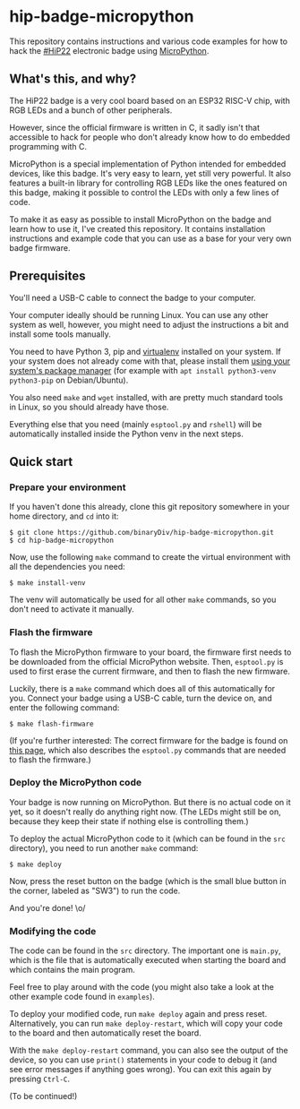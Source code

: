 # hip-badge-micropython

This repository contains instructions and various code examples for how to hack the [#HiP22](https://hip-berlin.de/) electronic badge using [MicroPython](https://micropython.org/).

## What's this, and why?

The HiP22 badge is a very cool board based on an ESP32 RISC-V chip, with RGB LEDs and a bunch of other peripherals.

However, since the official firmware is written in C, it sadly isn't that accessible to hack for people who don't already know how to do embedded programming with C.

MicroPython is a special implementation of Python intended for embedded devices, like this badge. It's very easy to learn, yet still very powerful. It also features a built-in library for controlling RGB LEDs like the ones featured on this badge, making it possible to control the LEDs with only a few lines of code.

To make it as easy as possible to install MicroPython on the badge and learn how to use it, I've created this repository. It contains installation instructions and example code that you can use as a base for your very own badge firmware.

## Prerequisites

You'll need a USB-C cable to connect the badge to your computer.

Your computer ideally should be running Linux. You can use any other system as well, however, you might need to adjust the instructions a bit and install some tools manually.

You need to have Python 3, pip and [virtualenv](https://docs.python.org/3/library/venv.html) installed on your system. If your system does not already come with that, please install them [using your system's package manager](https://packaging.python.org/en/latest/guides/installing-using-linux-tools/) (for example with `apt install python3-venv python3-pip` on Debian/Ubuntu).

You also need `make` and `wget` installed, with are pretty much standard tools in Linux, so you should already have those.

Everything else that you need (mainly `esptool.py` and `rshell`) will be automatically installed inside the Python venv in the next steps.

## Quick start

### Prepare your environment

If you haven't done this already, clone this git repository somewhere in your home directory, and `cd` into it:

```shell
$ git clone https://github.com/binaryDiv/hip-badge-micropython.git
$ cd hip-badge-micropython
```

Now, use the following `make` command to create the virtual environment with all the dependencies you need:

```shell
$ make install-venv
```

The venv will automatically be used for all other `make` commands, so you don't need to activate it manually.

### Flash the firmware

To flash the MicroPython firmware to your board, the firmware first needs to be downloaded from the official MicroPython website. Then, `esptool.py` is used to first erase the current firmware, and then to flash the new firmware.

Luckily, there is a `make` command which does all of this automatically for you. Connect your badge using a USB-C cable, turn the device on, and enter the following command:

```shell
$ make flash-firmware
```

(If you're further interested: The correct firmware for the badge is found on [this page](https://micropython.org/download/esp32c3-usb/), which also describes the `esptool.py` commands that are needed to flash the firmware.)

### Deploy the MicroPython code

Your badge is now running on MicroPython. But there is no actual code on it yet, so it doesn't really do anything right now. (The LEDs might still be on, because they keep their state if nothing else is controlling them.)

To deploy the actual MicroPython code to it (which can be found in the `src` directory), you need to run another `make` command:

```shell
$ make deploy
```

Now, press the reset button on the badge (which is the small blue button in the corner, labeled as "SW3") to run the code.

And you're done! \o/

### Modifying the code

The code can be found in the `src` directory. The important one is `main.py`, which is the file that is automatically executed when starting the board and which contains the main program.

Feel free to play around with the code (you might also take a look at the other example code found in `examples`).

To deploy your modified code, run `make deploy` again and press reset. Alternatively, you can run `make deploy-restart`, which will copy your code to the board and then automatically reset the board.

With the `make deploy-restart` command, you can also see the output of the device, so you can use `print()` statements in your code to debug it (and see error messages if anything goes wrong). You can exit this again by pressing `Ctrl-C`.

(To be continued!)
